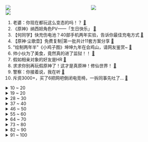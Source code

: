 <div >
	<a style="float:left;width:55%;" href = "https://github.com/anuraghazra/github-readme-stats">
	 <img src = "https://github-readme-stats.vercel.app/api?username=iuuuuuaena&theme=buefy&show_icons=true"/>
	</a>
	<a  style="float:right;width:45%" href = "https://github.com/anuraghazra/github-readme-stats">
	 <img  src="https://github-readme-stats.vercel.app/api/top-langs/?username=anuraghazra&layout=compact"/>
	</a>
	</div>

[![](https://img.shields.io/badge/jxd-@jxdgogogo.xyz-yellowgreen.svg)](https://www.jxdgogogo.xyz)<br>
1. 老婆：你现在都玩这么变态的吗！？ [:link:](//www.bilibili.com/video/BV1ce411G7XR) <br>
2. 《原神》纳西妲角色PV——「生日快乐」 [:link:](//www.bilibili.com/video/BV1AG4y1h7Ap) <br>
3. 【何同学】快充伤电池？40部手机两年实验，告诉你最佳充电方式 [:link:](//www.bilibili.com/video/BV1X8411e7EJ) <br>
4. 【原神·尘歌壶】免费复制|第一批共计11套方案分享 [:link:](//www.bilibili.com/video/BV1iR4y1Q7iS) <br>
5. "绘制两年半"《小鸡子图》坤坤九年在会鸡山，请网友鉴赏~ [:link:](//www.bilibili.com/video/BV1Ve4y147D2) <br>
6. 帅小伙为了美食，竟然真的进了监狱！！ [:link:](//www.bilibili.com/video/BV1WK411U7Jm) <br>
7. 假如相亲对象的好友是HR [:link:](//www.bilibili.com/video/BV1SW4y1E7Yb) <br>
8. 求求你别再玩假原神了！这才是真原神！修仙世界！ [:link:](//www.bilibili.com/video/BV1vG411L7mv) <br>
9. 警察：你接着说，我在听 [:link:](//www.bilibili.com/video/BV14K411U7fJ) <br>
10. 斥资3000+，买了6把网吧倒闭电竞椅，一拆同事先吐了... [:link:](//www.bilibili.com/video/BV1nG4y1h7KT) <br>
<details>
<summary>10 ~ 20</summary>

11. 余 华 [:link:](//www.bilibili.com/video/BV1184y1B7Qr) <br>
12. 全世界排名第一的披萨!一年卖1260万！到底有多好吃？ [:link:](//www.bilibili.com/video/BV14m4y1F7D3) <br>
13. 这就是现实版律政俏佳人？ [:link:](//www.bilibili.com/video/BV1Zd4y1y7Fc) <br>
14. 逆大天！机械铁山靠，机你实在是太美！ [:link:](//www.bilibili.com/video/BV1vP4y1S7xX) <br>
15. 「挑战」在生日当天去商城，看看有多少免费福利？ [:link:](//www.bilibili.com/video/BV14m4y1F7Y3) <br>
16. 出来混，总是要胖的【4】 [:link:](//www.bilibili.com/video/BV1wt4y1u7VZ) <br>
17. 【鬼谷子-五谷丰年】皮肤CG动画首发！听说这次鬼谷子露脸了…… [:link:](//www.bilibili.com/video/BV15D4y1k7cc) <br>
18. 榜一大哥被骂一年多，漠叔开始带货，人设面临危机！ [:link:](//www.bilibili.com/video/BV1VP4y1S7G1) <br>
19. 【鱼肉肉】Love Live!（我们身处当下）差点就断更了~ [:link:](//www.bilibili.com/video/BV1yd4y1y7Bb) <br>
</details>
<details>
<summary>19 ~ 20</summary>

20. 顺德煲仔饭，就餐体验天花板。 [:link:](//www.bilibili.com/video/BV1LP411P7g5) <br>
21. 国产监狱测评 [:link:](//www.bilibili.com/video/BV1684y1B7VW) <br>
22. 关于我朋友被隔离了，我去帮她喂了几次猫这件事 [:link:](//www.bilibili.com/video/BV12t4y1u7oz) <br>
23. 《橙子蒸蛋》您猜怎么着！还真是地方特色美食 [:link:](//www.bilibili.com/video/BV1ye4y177p7) <br>
24. 宫斗哪有和姐妹打麻将有意思 [:link:](//www.bilibili.com/video/BV1dD4y1r7cP) <br>
25. 简单，太简单了 [:link:](//www.bilibili.com/video/BV13D4y1k7DX) <br>
26. 电子监听、全国断网，棱镜门背后，中国如何从末路狂奔到世界之巅 [:link:](//www.bilibili.com/video/BV1i14y157YV) <br>
27. 养这只猫是我最甜蜜的烦恼 [:link:](//www.bilibili.com/video/BV1Y8411a742) <br>
28. 手工耿大哥给我寄了一部车… [:link:](//www.bilibili.com/video/BV15g411h7Ks) <br>
</details>
<details>
<summary>28 ~ 30</summary>

29. 全程高血压，寻找网络骂战的五种源头 [:link:](//www.bilibili.com/video/BV1Rg41187ad) <br>
30. 【花小烙】为什么蹲久了腿会麻出像电视雪花一样的感觉？ [:link:](//www.bilibili.com/video/BV11V4y1G7PZ) <br>
31. 如果不能为兄弟报仇，朕纵然有这万里江山！又有什么意思 [:link:](//www.bilibili.com/video/BV1y14y157t6) <br>
32. 《One Last Chicken》 [:link:](//www.bilibili.com/video/BV1je4y147J9) <br>
33. 想要更快甩掉腰间赘肉，做这个运动（无跑跳） [:link:](//www.bilibili.com/video/BV15R4y1Q7xD) <br>
34. 终于来了一家大格局的公司！ [:link:](//www.bilibili.com/video/BV1HG4y1h7kQ) <br>
35. 【医学博士】洗了20多年澡，原来都洗错了！I 到底多久洗一次澡最合理？ [:link:](//www.bilibili.com/video/BV1gR4y1Q7bF) <br>
36. 【原神手书】激萌来袭！用团子大家族的方式打开原神二周年！ [:link:](//www.bilibili.com/video/BV1684y1B7Nm) <br>
37. 今天吃个羊肉米饭，另有一个关于乔治的重要通知！ [:link:](//www.bilibili.com/video/BV1wG411j7Wp) <br>
</details>
<details>
<summary>37 ~ 40</summary>

38. 【许嵩×怀旧天龙】 天龙八部端游怀旧服主题曲《曼陀山庄》 [:link:](//www.bilibili.com/video/BV1UG411L7SW) <br>
39. 千万不要随便帮别人求婚 [:link:](//www.bilibili.com/video/BV1PP411P71B) <br>
40. 这盘露馅儿的饺子，我想他可以吃一辈子 [:link:](//www.bilibili.com/video/BV1VG411j7gu) <br>
41. 我那个时候十九  二十岁啊 [:link:](//www.bilibili.com/video/BV1om4y1w7K5) <br>
42. 吹着风的正午 [:link:](//www.bilibili.com/video/BV1Lg411h7fR) <br>
43. 当平时默默无闻的同学突然跳起了极乐净土…… [:link:](//www.bilibili.com/video/BV1Vm4y1w7Ab) <br>
44. UP主口味检测器 [:link:](//www.bilibili.com/video/BV1YW4y1E7cw) <br>
45. 真诚，是永远的必杀技 [:link:](//www.bilibili.com/video/BV1c8411v73v) <br>
46. 细读经典：这是什么神仙剧本！好莱坞公路喜剧教科书 [:link:](//www.bilibili.com/video/BV1nP4y1S7cZ) <br>
</details>
<details>
<summary>46 ~ 50</summary>

47. 漂流到荒岛，然后… [:link:](//www.bilibili.com/video/BV1bV4y1G7yi) <br>
48. 就剩两箱了 [:link:](//www.bilibili.com/video/BV1Dg41187i7) <br>
49. 宿舍惊现眼镜蛇，还好有印度留学生，不然就被咬死了 [:link:](//www.bilibili.com/video/BV1mN4y1w7YG) <br>
50. 古有庖丁解牛，今有马爷解羊！羊羊这么可爱，到底哪个部位最好吃？ [:link:](//www.bilibili.com/video/BV1zV4y1G7W2) <br>
51. 2008,为什么让我们如此难忘? [:link:](//www.bilibili.com/video/BV1Gg411h7rj) <br>
52. 【原神】你是怎么说服雷电将军陪你拍这个视频的？ [:link:](//www.bilibili.com/video/BV1Ad4y1y7sF) <br>
53. 大学生如何在宿舍拍出《奔跑吧兄弟》 [:link:](//www.bilibili.com/video/BV1Le4y1U7oQ) <br>
54. 《凡人修仙传》？我从来没见过这么平平无奇的男主角！ [:link:](//www.bilibili.com/video/BV1mm4y1w7pW) <br>
55. 美猫如画 [:link:](//www.bilibili.com/video/BV1bD4y1r7JN) <br>
</details>
<details>
<summary>55 ~ 60</summary>

56. 过了二十岁，对决就必须用科技与狠活！我的回合！抽卡！ [:link:](//www.bilibili.com/video/BV1RD4y1t7sD) <br>
57. 假如谈恋爱需要面试 [:link:](//www.bilibili.com/video/BV1RK411D79L) <br>
58. 仨战士自助餐从头吃到尾，征服后厨！ [:link:](//www.bilibili.com/video/BV13e4y1278b) <br>
59. 《我肯定在几百年前就不爱学习》 [:link:](//www.bilibili.com/video/BV1914y157ML) <br>
60. 昨晚上做了个梦，今天复原一下给大家看看...... [:link:](//www.bilibili.com/video/BV1qd4y1y7cv) <br>
61. 这就是传说中的黑色黄金吗？ [:link:](//www.bilibili.com/video/BV1nV4y1G7k7) <br>
62. 【10月/米津玄师/官方MV/中日歌词】电锯人OP主题曲「KICK BACK」官方MV【MCE汉化组】 [:link:](//www.bilibili.com/video/BV1pt4y1T7V3) <br>
63. 买东西一定要看大小... [:link:](//www.bilibili.com/video/BV1vg411z7hh) <br>
64. 给敌人做了一个减速带！【汽油桶快乐阴人流#17】 [:link:](//www.bilibili.com/video/BV1We4y1e7yA) <br>
</details>
<details>
<summary>64 ~ 70</summary>

65. 帮忙看看，这个号废了吗 [:link:](//www.bilibili.com/video/BV1PP411K7qu) <br>
66. 外村的领导让我给他们村画一幅画，锦上添花，我完美的完成了甲方的要求，画了一幅景上添花。 [:link:](//www.bilibili.com/video/BV1Yd4y1y7NV) <br>
67. 顶级赶海！开1600米的深海盲盒，看最野的浮游生物！ [:link:](//www.bilibili.com/video/BV18P4y1S7Qg) <br>
68. 【(G)I-DLE】《Nxde》MV大家看了吗? 二创活动欢迎参加 [:link:](//www.bilibili.com/video/BV11d4y1y79n) <br>
69. 【原神】提米看好了，鸭子是这么玩的！ [:link:](//www.bilibili.com/video/BV1vm4y1F7pT) <br>
70. 这才是真正教育，而不是死气沉沉 [:link:](//www.bilibili.com/video/BV1X14y157gY) <br>
71. 老外第一次吃中国零食，吃了一口，竟然大喊CHINA NO.1 ？！ [:link:](//www.bilibili.com/video/BV1x84y1B765) <br>
72. 生 蚝 天 花 板 [:link:](//www.bilibili.com/video/BV17g41187uW) <br>
73. 教令院癫啊癫，原神3.2就在眼前！！ [:link:](//www.bilibili.com/video/BV1tg411z7AE) <br>
</details>
<details>
<summary>73 ~ 80</summary>

74. 神奇的七彩螃蟹~ [:link:](//www.bilibili.com/video/BV1Cm4y1w7kp) <br>
75. 明日方舟2022感谢庆典印象曲 -  Running In the Dark by MONKEY MAJIK [:link:](//www.bilibili.com/video/BV1VV4y157pr) <br>
76. 双马尾学妹的「叮叮当当」~ [:link:](//www.bilibili.com/video/BV1Xe4y177QL) <br>
77. 当我跟迪哥第一次见面，却差点打起来这件事～ [:link:](//www.bilibili.com/video/BV1td4y1y78c) <br>
78. 我不接受21世纪出现这样的艺术... [:link:](//www.bilibili.com/video/BV11R4y1Q7UK) <br>
79. 和她玩游戏我就没想过赢 [:link:](//www.bilibili.com/video/BV1fe4y1Y7QE) <br>
80. 乘风高歌，冒险启航 |《空之要塞：启航》公测启航曲正式上线 [:link:](//www.bilibili.com/video/BV1KG4y1h7mJ) <br>
81. 美女深夜吃了60个包子7碗汤,竟然还没饱! [:link:](//www.bilibili.com/video/BV1dm4y1w7z8) <br>
82. 德国室友初尝中国白酒，这是喝完后他大脑产生的变化 [:link:](//www.bilibili.com/video/BV1AP411P787) <br>
</details>
<details>
<summary>82 ~ 90</summary>

83. 这居然不是特效！没文化的我只能说一声“卧槽”！ [:link:](//www.bilibili.com/video/BV17G411L7hG) <br>
84. 你真的会买电影票吗？0元购到上百元，电影票都差在哪了？ [:link:](//www.bilibili.com/video/BV16V4y1G7qr) <br>
85. 不是我想吃，这是一个感人的故事。 [:link:](//www.bilibili.com/video/BV16e4y1e7w8) <br>
86. 或是最后一次😭癌症晚期日本音乐家坂本龙一将直播钢琴独奏音乐会 [:link:](//www.bilibili.com/video/BV1WK411D7be) <br>
87. 最离谱折扣！这游戏永久涨价后还能新史低？！【Steam万圣节特惠史低游戏推荐】2022.10.26 [:link:](//www.bilibili.com/video/BV1DG411L78H) <br>
88. 中国悠悠球冠军！刘子琛！ [:link:](//www.bilibili.com/video/BV1cR4y1Q74p) <br>
89. 去阳澄湖买了100只大闸蟹，全家老小吃了三天三夜 [:link:](//www.bilibili.com/video/BV1s8411a7xx) <br>
90. 好事多磨 [:link:](//www.bilibili.com/video/BV1DP411N7cz) <br>
91. 在万圣节之前，学会这个能动折纸蝙蝠！ [:link:](//www.bilibili.com/video/BV1x84y1B7C5) <br>
</details>
<details>
<summary>91 ~ 100</summary>

92. 这甜度，是AI能轻易替代的吗？ [:link:](//www.bilibili.com/video/BV1He4y127bK) <br>
93. 陈翔六点半：你好，陌生人 [:link:](//www.bilibili.com/video/BV1e8411a7Z4) <br>
94. 索弟：这五杀你都抢啊？ [:link:](//www.bilibili.com/video/BV1Ve4y127ZS) <br>
95. 家常菜《虎皮青椒》想不想吃？蚊师傅怕你们饿了，今天是双拼，请看完它！ [:link:](//www.bilibili.com/video/BV1kK411D7Qb) <br>
96. 这还能是....数码宝贝？！异世界暴龙兽再就业生活 [:link:](//www.bilibili.com/video/BV1h8411a7YL) <br>
97. 未成年人的崩溃往往只在一瞬间 [:link:](//www.bilibili.com/video/BV1tG4y1H7t3) <br>
98. 【罗汉鬼套路】钢筋铁骨老妇女3.0 无限成长祸乱人间！ [:link:](//www.bilibili.com/video/BV1i14y157bW) <br>
99. 《我肯定在🐔百年前就说过__》 [:link:](//www.bilibili.com/video/BV1PK411D7qM) <br>
100. 不小心被针扎了一下，乙肝梅毒找上门，职业暴露有多可怕？ [:link:](//www.bilibili.com/video/BV1yP4y1U7UV) <br>
</details>

